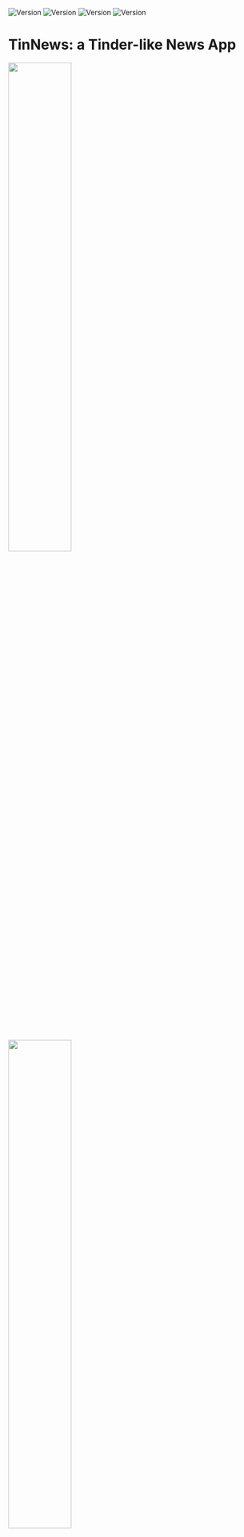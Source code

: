 ![Version](https://img.shields.io/badge/version-1.0.1-yellow)
![Version](https://img.shields.io/badge/milestones-4-brightgreen)
![Version](https://img.shields.io/badge/cooperation-facebook-blue)
![Version](https://img.shields.io/badge/flavor-Tinder+Instgram-ff69b4)

# TinNews: a Tinder-like News App

<img src="app/src/main/res/pictures/01.png" width="50%" height="50%">

<img src="app/src/main/res/pictures/02.png" width="50%" height="50%">

<img src="app/src/main/res/pictures/03.png" width="50%" height="50%">

### LifeCycle

<img src="app/src/main/res/pictures/04.png" width="50%" height="50%">


### MVVM pattern

Today we will follow Android recommended architecture pattern MVVM to structure our code: We will create a Repository as an intermediate container for providing data; The network requests are hidden behind the Repository; We will build ViewModel classes and use LiveData to provide updates for the future UI views.
App architecture
So, have you heard of ... `MVC`, `MVP`, `MVI`, `VIPER`, `MVVM` or `VIPER`?

Do you need one? Not necessarily. Some popular apps scale well without complicated architectures, e.g. (Instagram). On the other end some apps have heavy architectures, e.g. (Uber). There's no right or wrong in each. It comes down to different philosophies. A simple architecture means lean and lightweight both in terms of app performance and app development cycles. A heavy architecture supports more complicated hierarchies and a bigger development team.
We don't need to go into the details of each pattern, the key focus is a simple idea "Separation of Concerns":
Support for more complicated business logic.

<img src="app/src/main/res/pictures/06.png" width="50%" height="50%">

Support for more complicated business logic.
Lower maintenance cost.
Scaling for team collaborations.
Better testability and Isolation.

Android provides `MVVM` support built into the ecosystem with Jetpack. It's a "opinionated" package, vs iOS which has no preference on architecture choices in most cases. Android makes the effort of adopting `MVVM` very easily. So while your app would be fine without an architecture at an early stage, it's no-brainer to get the architecture right from the beginning. The package also solves other tricky issues like lifecycle handling conveniently.
`MVVM` stands for Model-View-ViewModel, I suggest this good detailed explanation. On a high level:

<img src="app/src/main/res/pictures/07.png" width="50%" height="50%">


### Local Database with Room

Overview
Many apps persist data locally. The most popular example would be WeChat. Your chat history won’t be synced to the cloud. Instead, the chat history is kept locally. Today, we will be working on saving the favorite articles to the local database with an ORM framework Room.

Room Introduction
You have seen Hibernate in the Spring MVC framework. Room is a similar annotation-based ORM solution for SQLite on Android. You can save lots of time and effort writing error-prone raw SQL queries by using a much more modern Object-oriented accessors.
But why do you need Room or SQLite on mobile?

Apps doesn’t need network access. (Not many these days)

Apps need to support offline mode. Trello

Hybrid apps consume both network and local generated structure data.


<img src="app/src/main/res/pictures/08.png" width="50%" height="50%">

the local database on Android was really bad with direct SQL queries and manual parsing. Room has the following concepts:
Database contains the database holder and serves as the main access point for the underlying connection to your app’s persisted, relational data.
Entity represents a table within the database.
DAO contains the methods used for accessing the database.


### Repository Integration

How does the database work with the rest of the MVVM architecture?

<img src="app/src/main/res/pictures/09.png" width="50%" height="50%">


### Multiple Thread

<img src="app/src/main/res/pictures/10.png" width="50%" height="50%">

How to handle those heavy works?

Main Thread: All UI Interaction should stay in the UI Thread, eg: TextView.setText(), RecyclerView.notifyDataSetChange()
Background Thread: All the heavy works have to be moved to Background thread, when execution is done, move the data back to UI thread by Handler and consume.

More info About Thread Handling
AsyncTask enables proper and easy use of the UI thread. This class allows you to perform background operations and publish results on the UI thread without having to manipulate threads and/or handlers.
